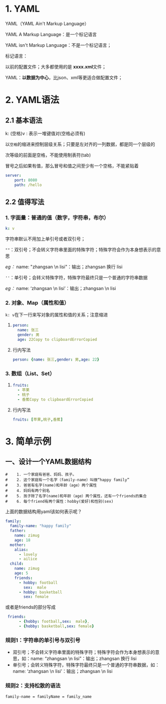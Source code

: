# 1. YAML

YAML（YAML Ain't Markup Language）

 YAML A Markup Language：是一个标记语言

 YAML isn't Markup Language：不是一个标记语言；

标记语言：

 以前的配置文件；大多都使用的是 **xxxx.xml**文件；

 YAML：**以数据为中心**，比json、xml等更适合做配置文件；

# 2. YAML语法

## 2.1 基本语法

k: (空格)v : 表示一堆键值对(空格必须有)

以`空格`的缩进来控制层级关系；只要是左对齐的一列数据，都是同一个层级的

次等级的前面是空格，不能使用制表符(tab)

冒号之后如果有值，那么冒号和值之间至少有一个空格，不能紧贴着

```yaml
server:
	port: 8080
	path: /hello
```

## 2.2 值得写法

### 1. 字面量：普通的值（数字，字符串，布尔）

```yaml
k: v
```

字符串默认不用加上单引号或者双引号；

`""`：双引号；不会转义字符串里面的特殊字符；特殊字符会作为本身想表示的意思

*eg：* name: "zhangsan \n lisi"：输出；zhangsan 换行 lisi

`''`：单引号；会转义特殊字符，特殊字符最终只是一个普通的字符串数据

*eg：* name: ‘zhangsan \n lisi’：输出；zhangsan \n lisi

### 2. 对象、Map（属性和值）

`k: v`在下一行来写对象的属性和值的关系；注意缩进

1. ```yaml
   person:
     name: 张三
     gender: 男
     age: 22Copy to clipboardErrorCopied
   ```

2. 行内写法

   ```yaml
   person: {name: 张三,gender: 男,age: 22}
   ```

### 3. 数组（List、Set）

1. ```yaml
   fruits: 
     - 苹果
     - 桃子
     - 香蕉Copy to clipboardErrorCopied
   ```

2. 行内写法

   ```yaml
   fruits: [苹果,桃子,香蕉]
   ```

# 3. 简单示例

## 一、设计一个YAML数据结构

```
#    1. 一个家庭有爸爸、妈妈、孩子。
#    2. 这个家庭有一个名字（family-name）叫做“happy family”
#    3. 爸爸有名字(name)和年龄（age）两个属性
#    4. 妈妈有两个别名
#    5. 孩子除了名字(name)和年龄（age）两个属性，还有一个friends的集合
#    6. 每个friend有两个属性：hobby(爱好)和性别(sex)
```

上面的数据结构用yaml该如何表示呢？

```yaml
family:
  family-name: "happy family"
  father:
    name: zimug
    age: 18
  mother:
    alias:
      - lovely
      - ailice
  child:
    name: zimug
    age: 5
    friends:
      - hobby: football
        sex:  male
      - hobby: basketball
        sex: female
```

或者是friends的部分写成

```yaml
 friends:
      - {hobby: football,sex:  male},
      - {hobby: basketball,sex: female}
```

### 规则1：字符串的单引号与双引号

- 双引号；不会转义字符串里面的特殊字符；特殊字符会作为本身想表示的意思，如：
  ​ name: “zhangsan \n lisi”：输出；zhangsan 换行 lisi
- 单引号；会转义特殊字符，特殊字符最终只是一个普通的字符串数据，如：
  ​ name: ‘zhangsan \n lisi’：输出；zhangsan \n lisi

### 规则2：支持松散的语法

```
family-name = familyName = family_name
```

